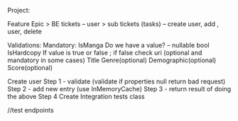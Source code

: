 ﻿Project:

Feature Epic > BE tickets – user > sub tickets (tasks) – create user, add , user, delete

Validations:
Mandatory:
IsManga  Do we have a value? – nullable bool
IsHardcopy If value is true or false ; if false check uri (optional and mandatory in some cases)
Title
Genre(optional)
Demographic(optional)
Score(optional)


Create user
Step 1  - validate (validate if properties null return bad request)
Step 2  - add new entry (use InMemoryCache)
Step 3 -  return result of doing the above
Step 4 Create Integration tests class

//test endpoints 
